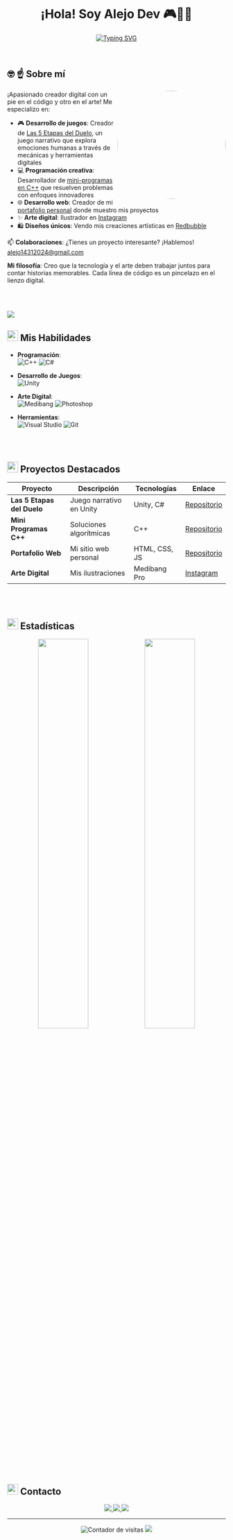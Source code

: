<h1 align="center">
  <b>¡Hola! Soy Alejo Dev 🎮👨‍💻</b>
</h1>
<p align="center">
  <a href="https://git.io/typing-svg">
    <img src="https://readme-typing-svg.herokuapp.com?font=Fira+Code&pause=1000&color=7B3BE1&center=true&width=600&height=50&lines=Programador+C%2B%2B+%7C+Artista+Digital;Desarrollador+Unity+%7C+Game+Designer;Creando+experiencias+que+inspiran&size=22" alt="Typing SVG">
  </a>
</p>

<br>

## 🤓 ☝ **Sobre mí**
<picture> 
 <img align="right" src="https://github.com/alejodetes/username/blob/main/images/avatar.png?raw=true" width="250" style="border-radius: 50%;">
</picture>

¡Apasionado creador digital con un pie en el código y otro en el arte! Me especializo en:

- 🎮 **Desarrollo de juegos**: Creador de [Las 5 Etapas del Duelo](https://github.com/alejodetes/Las-5-etapas-del-duelo), un juego narrativo que explora emociones humanas a través de mecánicas y herramientas digitales
- 💻 **Programación creativa**: Desarrollador de [mini-programas en C++](https://github.com/alejodetes/cpp) que resuelven problemas con enfoques innovadores
- 🌐 **Desarrollo web**: Creador de mi [portafolio personal](https://github.com/alejodetes/web) donde muestro mis proyectos 
- ✨ **Arte digital**: Ilustrador en [Instagram](https://www.instagram.com/alejo_dt_arts) 
- 🛍️ **Diseños únicos**: Vendo mis creaciones artísticas en [Redbubble](https://www.redbubble.com/people/alejoeldetes/shop)

📫 **Colaboraciones**: ¿Tienes un proyecto interesante? ¡Hablemos! [alejo14312024@gmail.com](mailto:alejo14312024@gmail.com)

**Mi filosofía**: Creo que la tecnología y el arte deben trabajar juntos para contar historias memorables. Cada línea de código es un pincelazo en el lienzo digital.

<br><br>

<img src="https://user-images.githubusercontent.com/73097560/115834477-dbab4500-a447-11eb-908a-139a6edaec5c.gif">

## <img src="https://github.com/alejo-dt/alejo_dt.dev.github.io/blob/main/assets/icons/skills.gif?raw=true" width=25px> **Mis Habilidades**
<p align="center">

- **Programación**:  
  ![C++](https://img.shields.io/badge/C++-00599C?style=for-the-badge&logo=c%2B%2B&logoColor=white)
  ![C#](https://img.shields.io/badge/C%23-239120?style=for-the-badge&logo=c-sharp&logoColor=white)

- **Desarrollo de Juegos**:  
  ![Unity](https://img.shields.io/badge/Unity-000000?style=for-the-badge&logo=unity&logoColor=white)

- **Arte Digital**:  
  ![Medibang](https://img.shields.io/badge/MediBang-000000?style=for-the-badge&logo=medibang-paint&logoColor=white)
  ![Photoshop](https://img.shields.io/badge/Photoshop-31A8FF?style=for-the-badge&logo=adobe-photoshop&logoColor=white)

- **Herramientas**:  
  ![Visual Studio](https://img.shields.io/badge/Visual_Studio-5C2D91?style=for-the-badge&logo=visual-studio&logoColor=white)
  ![Git](https://img.shields.io/badge/Git-F05032?style=for-the-badge&logo=git&logoColor=white)

</p>

<br><br>

## <img src="https://github.com/alejo-dt/alejo_dt.dev.github.io/blob/main/assets/icons/projects.gif?raw=true" width=25px> **Proyectos Destacados**
| Proyecto | Descripción | Tecnologías | Enlace |
|----------|-------------|-------------|--------|
| **Las 5 Etapas del Duelo** | Juego narrativo en Unity | Unity, C# | [Repositorio](https://github.com/alejodetes/Las-5-etapas-del-duelo) |
| **Mini Programas C++** | Soluciones algorítmicas | C++ | [Repositorio](https://github.com/alejodetes/cpp) |
| **Portafolio Web** | Mi sitio web personal | HTML, CSS, JS | [Repositorio](https://github.com/alejodetes/web) |
| **Arte Digital** | Mis ilustraciones | Medibang Pro | [Instagram](https://www.instagram.com/alejo_dt_arts) |

<br><br>

## <img src="https://github.com/alejo-dt/alejo_dt.dev.github.io/blob/main/assets/icons/stats.gif?raw=true" width=25px> **Estadísticas**
<div align="center">
  <img src="https://github-readme-stats.vercel.app/api?username=alejodetes&show_icons=true&theme=midnight-purple&hide_border=true" width=48%>
  <img src="https://github-readme-stats.vercel.app/api/top-langs/?username=alejodetes&layout=compact&theme=midnight-purple&hide_border=true&hide=html,css" width=48%>
</div>

<br><br>

## <img src="https://github.com/alejo-dt/alejo_dt.dev.github.io/blob/main/assets/icons/contact.gif?raw=true" width=25px> **Contacto**
<p align="center">
  <a href="https://github.com/alejodetes">
    <img src="https://img.shields.io/badge/GitHub-alejodetes-181717?style=for-the-badge&logo=github&logoColor=white">
  </a>
  <a href="https://www.instagram.com/alejo_dt_arts">
    <img src="https://img.shields.io/badge/Instagram-@alejo__dt__arts-E4405F?style=for-the-badge&logo=instagram&logoColor=white">
  </a>
  <a href="mailto:alejo14312024@gmail.com">
    <img src="https://img.shields.io/badge/Email-alejo14312024@gmail.com-D14836?style=for-the-badge&logo=gmail&logoColor=white">
  </a>
</p>

---

<p align="center">
  <img src="https://komarev.com/ghpvc/?username=alejodetes&label=Visitas+al+perfil&color=7B3BE1" alt="Contador de visitas">
  <img src="https://img.shields.io/badge/¡Hagamos+algo+genial+juntos!-7B3BE1?style=for-the-badge">
</p>
